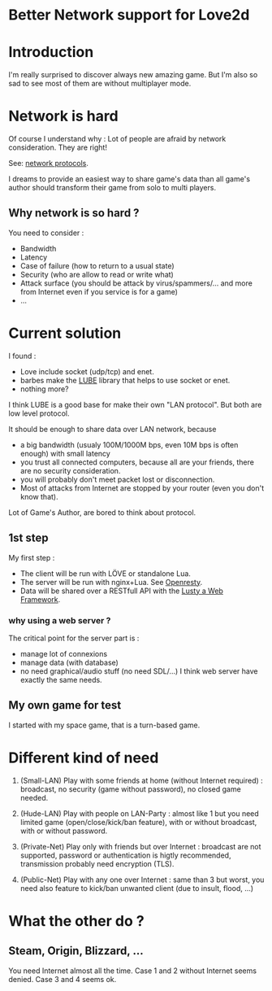 # Better Network support for Love2d

# Introduction

I'm really surprised to discover always new amazing game.
But I'm also so sad to see most of them are without multiplayer mode.

# Network is hard

Of course I understand why : Lot of people are afraid by network consideration. They are right!

See: [network protocols](http://sebsauvage.net/comprendre/tcpip/protocols.pdf).

I dreams to provide an easiest way to share game's data than all game's author should transform their game from solo to multi players.

## Why network is so hard ?

You need to consider :
 * Bandwidth
 * Latency
 * Case of failure (how to return to a usual state)
 * Security (who are allow to read or write what)
 * Attack surface (you should be attack by virus/spammers/... and more from Internet even if you service is for a game)
 * ...

# Current solution

I found : 
 * Love include socket (udp/tcp) and enet.
 * barbes make the [LUBE](https://love2d.org/wiki/LUBE) library that helps to use socket or enet.
 * nothing more?

I think LUBE is a good base for make their own "LAN protocol". But both are low level protocol.

It should be enough to share data over LAN network, because 
 * a big bandwidth (usualy 100M/1000M bps, even 10M bps is often enough) with small latency
 * you trust all connected computers, because all are your friends, there are no security consideration.
 * you will probably don't meet packet lost or disconnection.
 * Most of attacks from Internet are stopped by your router (even you don't know that).

Lot of Game's Author, are bored to think about protocol.

## 1st step

My first step :
 * The client will be run with LÖVE or standalone Lua.
 * The server will be run with nginx+Lua. See [Openresty](http://openresty.org/).
 * Data will be shared over a RESTfull API with the [Lusty a Web Framework](https://github.com/Olivine-Labs/lusty).

### why using a web server ?

The critical point for the server part is :
 * manage lot of connexions
 * manage data (with database)
 * no need graphical/audio stuff (no need SDL/...)
I think web server have exactly the same needs.

## My own game for test

I started with my space game, that is a turn-based game.


# Different kind of need

 1. (Small-LAN) Play with some friends at home (without Internet required) : broadcast, no security (game without password), no closed game needed.

 2. (Hude-LAN) Play with people on LAN-Party : almost like 1 but you need limited game (open/close/kick/ban feature), with or without broadcast, with or without password.

 3. (Private-Net) Play only with friends but over Internet : broadcast are not supported, password or authentication is higtly recommended, transmission probably need encryption (TLS).

 4. (Public-Net) Play with any one over Internet : same than 3 but worst, you need also feature to kick/ban unwanted client (due to insult, flood, ...)



# What the other do ?

## Steam, Origin, Blizzard, ...

You need Internet almost all the time.
Case 1 and 2 without Internet seems denied.
Case 3 and 4 seems ok.



